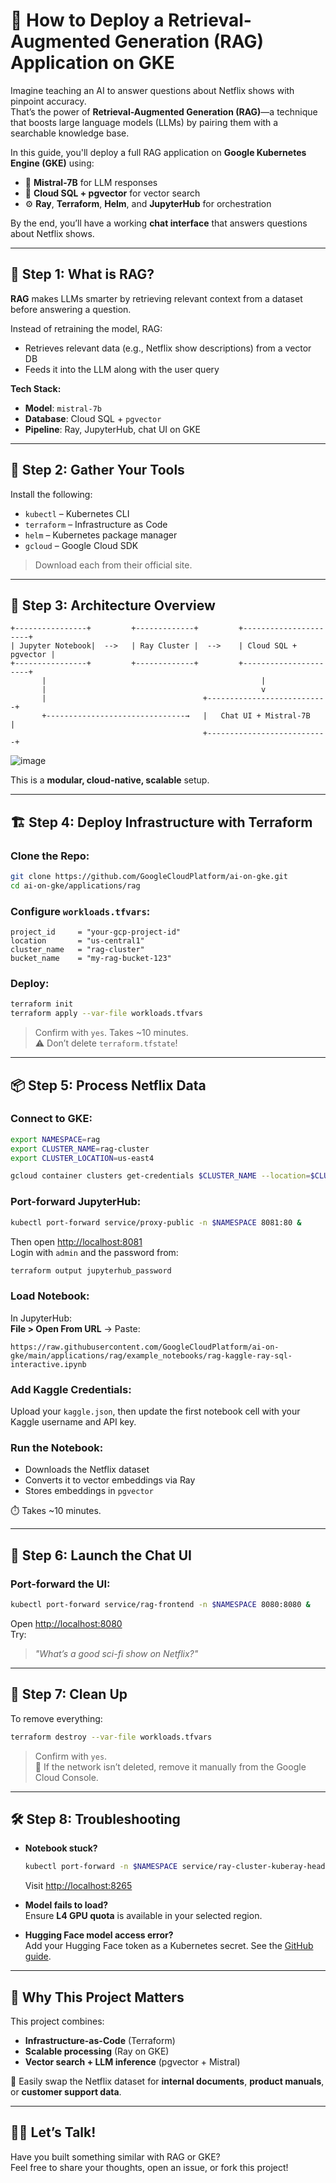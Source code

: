 
# 🚀 How to Deploy a Retrieval-Augmented Generation (RAG) Application on GKE

Imagine teaching an AI to answer questions about Netflix shows with pinpoint accuracy.  
That’s the power of **Retrieval-Augmented Generation (RAG)**—a technique that boosts large language models (LLMs) by pairing them with a searchable knowledge base.

In this guide, you'll deploy a full RAG application on **Google Kubernetes Engine (GKE)** using:

- 🤖 **Mistral-7B** for LLM responses  
- 🧠 **Cloud SQL + pgvector** for vector search  
- ⚙️ **Ray**, **Terraform**, **Helm**, and **JupyterHub** for orchestration  

By the end, you’ll have a working **chat interface** that answers questions about Netflix shows.

---

## 🧠 Step 1: What is RAG?

**RAG** makes LLMs smarter by retrieving relevant context from a dataset before answering a question.

Instead of retraining the model, RAG:
- Retrieves relevant data (e.g., Netflix show descriptions) from a vector DB
- Feeds it into the LLM along with the user query

**Tech Stack:**
- **Model**: `mistral-7b`
- **Database**: Cloud SQL + `pgvector`
- **Pipeline**: Ray, JupyterHub, chat UI on GKE

---

## 🔧 Step 2: Gather Your Tools

Install the following:

- `kubectl` – Kubernetes CLI  
- `terraform` – Infrastructure as Code  
- `helm` – Kubernetes package manager  
- `gcloud` – Google Cloud SDK  

> Download each from their official site.

---

## 🧭 Step 3: Architecture Overview

```text
+----------------+         +-------------+         +----------------------+
| Jupyter Notebook|  -->   | Ray Cluster |  -->    | Cloud SQL + pgvector |
+----------------+         +-------------+         +----------------------+
       |                                                |
       |                                                v
       |                                   +---------------------------+
       +-------------------------------→   |   Chat UI + Mistral-7B    |
                                           +---------------------------+
```
![image](https://github.com/user-attachments/assets/c2a58bb0-8812-410d-a548-cf6a0ea92e55)

This is a **modular, cloud-native, scalable** setup.

---

## 🏗️ Step 4: Deploy Infrastructure with Terraform

### Clone the Repo:
```bash
git clone https://github.com/GoogleCloudPlatform/ai-on-gke.git
cd ai-on-gke/applications/rag
```

### Configure `workloads.tfvars`:
```hcl
project_id     = "your-gcp-project-id"
location       = "us-central1"
cluster_name   = "rag-cluster"
bucket_name    = "my-rag-bucket-123"
```

### Deploy:
```bash
terraform init
terraform apply --var-file workloads.tfvars
```

> Confirm with `yes`. Takes ~10 minutes.  
> ⚠️ Don’t delete `terraform.tfstate`!

---

## 📦 Step 5: Process Netflix Data

### Connect to GKE:
```bash
export NAMESPACE=rag
export CLUSTER_NAME=rag-cluster
export CLUSTER_LOCATION=us-east4

gcloud container clusters get-credentials $CLUSTER_NAME --location=$CLUSTER_LOCATION
```

### Port-forward JupyterHub:
```bash
kubectl port-forward service/proxy-public -n $NAMESPACE 8081:80 &
```

Then open [http://localhost:8081](http://localhost:8081)  
Login with `admin` and the password from:
```bash
terraform output jupyterhub_password
```

### Load Notebook:
In JupyterHub:  
**File > Open From URL** → Paste:
```
https://raw.githubusercontent.com/GoogleCloudPlatform/ai-on-gke/main/applications/rag/example_notebooks/rag-kaggle-ray-sql-interactive.ipynb
```

### Add Kaggle Credentials:
Upload your `kaggle.json`, then update the first notebook cell with your Kaggle username and API key.

### Run the Notebook:
- Downloads the Netflix dataset
- Converts it to vector embeddings via Ray
- Stores embeddings in `pgvector`

⏱️ Takes ~10 minutes.

---

## 💬 Step 6: Launch the Chat UI

### Port-forward the UI:
```bash
kubectl port-forward service/rag-frontend -n $NAMESPACE 8080:8080 &
```

Open [http://localhost:8080](http://localhost:8080)  
Try:  
> _"What’s a good sci-fi show on Netflix?"_

---

## 🧹 Step 7: Clean Up

To remove everything:
```bash
terraform destroy --var-file workloads.tfvars
```

> Confirm with `yes`.  
> 🔧 If the network isn’t deleted, remove it manually from the Google Cloud Console.

---

## 🛠️ Step 8: Troubleshooting

- **Notebook stuck?**  
  ```bash
  kubectl port-forward -n $NAMESPACE service/ray-cluster-kuberay-head-svc 8265:8265
  ```
  Visit [http://localhost:8265](http://localhost:8265)

- **Model fails to load?**  
  Ensure **L4 GPU quota** is available in your selected region.

- **Hugging Face model access error?**  
  Add your Hugging Face token as a Kubernetes secret. See the [GitHub guide](https://github.com/GoogleCloudPlatform/ai-on-gke).

---

## 🎯 Why This Project Matters

This project combines:

- **Infrastructure-as-Code** (Terraform)
- **Scalable processing** (Ray on GKE)
- **Vector search + LLM inference** (pgvector + Mistral)

🔁 Easily swap the Netflix dataset for **internal documents**, **product manuals**, or **customer support data**.

---

## 🙋‍♂️ Let’s Talk!

Have you built something similar with RAG or GKE?  
Feel free to share your thoughts, open an issue, or fork this project!
